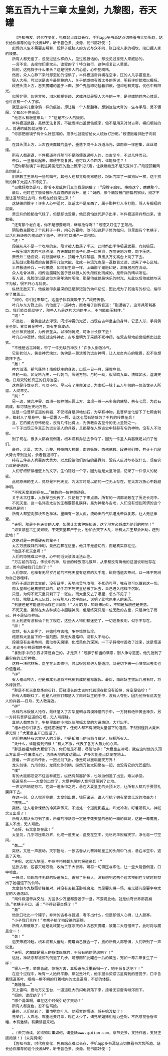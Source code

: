 # 第五百九十三章 太皇剑，九黎图，吞天罐
        【告知书友，时代在变化，免费站点难以长存，手机app多书源站点切换看书大势所趋，站长给你推荐的这个换源APP，听书音色多、换源、找书都好使！】
       彪悍的人生不需要去解释，段胖子威胁人的方式与众不同，张口挖人家的祖坟，闭口掘人家的陵墓。
       所有人都无语了，没见过这么样的人，见过说狠话的，却没见过拿死人来威胁的。
       一言不合，去挖你们家坟头，谁受的了？特立独行，这种报复让人晕菜。
       妈的，这死胖子什么来头？这是很多人的心语，心中犯嘀咕。
       然而，众人心静下来时却更加的惊惧了，半件极道帝兵横在空中，压的人几乎要窒息。
       狠人大帝，可以说是古今最惊艳的人，关于他或她有着太多的传说，所有评价都难以概括。
       段德头顶上方，吞天魔罐的盖子上面，那个鬼脸印记挂着泪痕，但却也有笑容，忧伤中有阳光。
       似哭非哭，似笑非笑，泪水模糊笑颜，这或许就是狠人大帝的一生，是他或她的内心体现，也许没有一个人了解。
       就是这样儿童涂鸦一样的痕迹，却让每一个人都胆寒，想到这位大帝的一生与手段，莫不慑服，全都忍不住倒退。
       “他怎么有极道帝兵！？”这是不少人的疑问。
       半件极道武器，虽然无法复苏，不能发挥出盖世仙威来，但不是用来对付古帝，横扫眼前的人，普通的威势就足够了。
       “你那把破镜子有什么好显摆的，顶多也就能留给女人梳妆打扮用。”段德挺着胖肚子向前走。
       在其头顶上方，上古吞天魔罐的盖子，垂落下成千上万道乌光，如雨帘一样密集，丝丝缕缕。
       所有人都避退，半件极道帝兵那可不是随便说说吓人的，自古至今，不过几件而已。
       帝兵，一旦催动起来，即便不能复苏，也可以大杀四方，谁能挡住？！
       “把你那破镜子冲我这英俊无匹的脸上照来试试看，让我瞧瞧是不是又变帅了。”段德顶着陶盖向前走。
       阴阳教主王阳战一脸的晦气，其他人也都觉得倒霉透顶，跟出门踩了一脚狗屎一样，这个猥琐的胖子太招人不待见了。
       “见我好欺负是吗，胖爷不发威你们真当我是病猫了！”段胖子磨叽，瞅瞅这个，瞧瞧那个。
       最后，他盯住了额骨被叶凡踩瘪的萧云升，道：“妈的，那个脑袋被门挤扁的家伙，刚才不是让道爷滚过去吗，你现在给我滚过来！”
       这缺德的胖子！许多人心中诅咒，说话太不是东西了，属于那种打人专打脸，骂人专揭短的混蛋。
       萧云升的脸都给气绿了，但是却也没辙，他还真怕这死胖子出手，半件极道帝兵祭出来，谁都晕。
       “还有那个老白毛，你不是想要碗吗，继续抢夺啊？”段德又盯住了王阳战。
       阴阳教主跟吃了个死耗子一样，闹心的要命，他不知这胖子修为如何，但里面有个老瞎子，以活化石级修为催动这个盖子，绝对可以横杀一切阻挡。
       “咚！”
       段德从来不是一个吃亏的主，刚才被人数落了半天，此时祭出半件极道武器，向前镇压。
       一股压塌万古的气息弥漫，吞天魔罐的盖子化成一口黑洞，吞噬天地万物，向下压落。
       萧云升二话没说，将断腿继续上，顶着十几件禁器，直接从万丈高台上跳了下去。
       王阳战以那残损的古镜裹带几位大能，化成一抹流光也是一退数百丈远，远离了中心区域。
       半件极道帝兵，一片朦胧，如同有生命一样，上面那个鬼脸印记，泪痕居然在流动。
       众人毛骨冰寒，相传这魔罐的盖子是以狠人的头颅炼化而成的，是帝兵的精华所在。
       有人说，鬼脸印记是这位大帝年幼时所绘，那是他或她最快乐的时光，从此以后他或她与天下为敌，很不开心与忧伤。
       纵然无敌天下，他或她印象最深的还是那短暂的幼年记忆，因此成为了其独有的标记，烙印在了魔盖上。
       “妈的，你们过来帮忙，这盖子快将我吸干了。”段德传音。
       叶凡与东方野上前，向他度了一道神力，而老瞎子则传音道：“别逞强了，这帝兵所耗甚巨，我们能自保就够了，那些人乃是这片大地的主人，不可能都压制住。”
       “锵！”
       不远处，一套黄金战衣浮现，闪烁冲霄的光芒，出现在古华皇主的身畔，它呈人形，手持黄金圣剑，背负黄金神弓，竟有生命波动。
       绝世神衣通灵，为传世圣兵，以神物铸成，可永世长存下去！
       叶凡心中凛然，他见过这件神衣，古华皇朝为了采摘不死神药，在荒古禁地前曾经祭出过此衣。
       “不愧是远古神朝，带了一件无缺的神衣！”许多人倒吸冷气。
       它形状似人，黄金神光绚烂，仿佛是一尊活着的远古神明，让人发自内心的敬畏，忍不住想跪拜下去。
       “轰！”
       神力汹涌，朝气蓬勃！南岭妖主的身边，出现一日一月，璀璨夺目。
       日轮一动，如龙吟九天，一片刺目，照破万物。月轮一动，似凤鸣九幽，清辉如水，溢满天地。日月双轮如真正的日月当空。
       这亦是传世圣兵，可以不朽，早已有了生命波动，为南妖一脉十五万年前的一位盖世圣人所留，人间罕见。
       “刷！”
       另一边，佛光冲霄，西漠一位神僧头顶上方，出现一尊一米多高的佛塔，共有七层，为岩石筑成，却可镇压天地万物。
       这是一位菩萨证道的兵器，不仅塔身是辟地仙石，为罕有神物，且菩萨坐化留下了七颗舍利子，都封入了塔身中，每一层置入一颗，让这七层石塔成为了不朽的传世圣兵！
       且，它的威力恐怖绝伦，没有几件比得上，为佛教自古至今的无上圣物之一。
       一下子出现三件真正的远古圣人的兵器，且都是在人族古史中赫赫有名的神物，没有人不动容。
       到了现在，很多人都自觉倒退，根本没有办法去争夺了，因为一件圣人兵器就足以扫了他们。
       最终，大夏、古华、九黎、神州四大神朝，南岭妖族、西佛佛教、段德他们等，共计十几股大势力来到近前，余者皆退却了。
       持有三件圣人兵器的大势力，以及段德他们的站的最靠前，没有人反对与多说什么，现在实力就是硬道理。
       人们仔细研读棺壁上的文字，生怕错过一个字，因为这是太皇所留，记录了一件惊人的秘密。
       此棺原来的主人，竟然是不死天皇，为太古时期以前的一位无上存在，在太古万族心中超越神明。
       “不死天皇真的存在……”佛教的一位神僧动容。
       关于太古往事，人族早已失传了，只记载了下来点滴，所有的一切都消散在了历史长河中。
       不死天皇，这一名讳连太古的王都要顶礼膜拜，最为神秘与古老，人们没有想到所谓的这个神祇竟是他！
       所有人都望向那块五色神冰，里面有一张人皮，流动出的气机堪比帝兵复苏，让人无法承受。
       “天啊，那是不死天皇的人皮，如果让太古种族知道，这个地方必将成为他们的神地！”
       “如果那些古生灵知晓，不死天皇葬尸于此，恐怕会天下大乱，所有太古王都会出动，赶到此地！”
       这绝对是一件捅破天的秘辛！
       太古万族膜拜的神明，竟然在葬在这里，他并不是虚幻的，而是真实存在过。
       “他是不死天皇啊！”
       人们的惊憾难以平息，心中的滔天骇浪无法止住。
       “万古前的存在，传说中的神，后世的种族顶礼膜拜，从来都没有确凿的证据说明他存在过，而今却被我们见到了！”
       人们惊叹，也唯有无尽岁月前的不死天皇有这样的大手笔，砍伐悟道古茶树，以一株不死树为自己做棺椁。
       他存于遥远的太古前，没有敌手，天地间灵气浓郁，不死药可寻，唯有他可以做到这一切。
       而太皇却也是真够可以的，动手将不死天皇给搬了出去，自己进入棺椁中沉眠。
       只是，为何不死天皇只剩下了一张皮，而太皇又去了哪里，怎么不见了？
       可惜，棺壁上再无记载，只有那几行文字而已，说明了此棺原主人的来历。
       “到底还是不能证明仙存在世间啊！”人们叹息，知晓来历后，不知是解脱还是失落。
       不死天皇，虽然在太古种族心中超越神灵，但是终究只是一位无敌的古皇，只是神化了而已，并不是仙与神祇。
       世上到底有没有仙？到了现在，这些大人物们都迷茫了，一切迹象表明，似乎不存在。
       “砰！”
       突然，有人出手了，开始抢夺古棺，争夺惊世仙珍。
       棺底有太皇留下的一幅刻图，那是大道烙印，没有人不动心。
       段德没有去凑热闹，震动吞天魔罐，化成黑色的深渊，一下子将棺材盖收了过来，这是悟道木，无论多少神源都换不来。
       “拿到手中的东西才算是自己的，才是真！”段胖子相当的满意，别人争夺道图，他先抢到了最实在的无价神物。
       这样一块棺材板，盘坐在上面修行，可以很容易进入悟道境，就是切下来一小块拿出去卖也价值连城。
       “砰”
       有人催动神力，但是根本无法将不死树刻成的棺椁震裂。最后，南岭妖主拔出几根石钉，将外椁拆开。
       “那是不死天皇祭炼的石钉，历经漫长的太古时代到现在都没有毁掉，肯定是仙珍！”
       所有人都眼红了，但是八根石钉都落入了南岭妖主的手中，没有人夺到，因为他持有远古圣人的兵器——日月，无人敢靠近。
       “砰”
       外椁的木板被人抢夺，最终落入了古华皇朝与西漠神僧的手中，一方持有绝世黄金神衣，另一方持有菩萨证道的石塔，无人可撄锋。
       其他人都焦急了，争抢里面的小棺以及那幅太皇的大道烙印，大打出手。
       “棺木任你们拿去，但棺底板留下，任何人都不得损毁太皇留下的道痕，不然别怪我大夏出手无情！”大夏皇主开口说话了。
       他们并未持有远古圣人的兵器，但是却相当的沉稳与镇定，扫视所有人。
       “凭什么，谁能得到归谁！”有人不服，代表了各方大势力的心声。
       “那是始祖为我大夏留下的，你们如是不服，尽管动手！”大夏皇主冷喝，就在这时他的头顶上方出现一片璀璨光芒，浩荡天地的波动震出，许多大能差点伏倒在地上。
       接着，一声龙吟传出，一把龙剑飞出，像是可以震塌诸天万界！
       龙头剑锋，九爪剑纹，龙尾化作剑柄，纵然万轮太阳聚在一起，也没有它的光芒盛烈。
       “噗”
       有的大能都忍受不住这种威压，纵然有禁器护体，也咳血倒退了出去，难以承受。
       极道帝兵————太皇剑出世了，大夏神朝的人竟将其带到了此地。
       一声龙吟响彻万古，它如一道永恒之光，悬在大夏皇主的头顶上方，让所有人都几乎要顶礼膜拜下去。
       在这一刻，众人噤若寒蝉，太皇剑出世，镇压诸天，谁人可抗？拥有举世无双的攻击力！
       “嘿嘿……”
       突然，让人毛骨悚然的冷笑声传来，不远处一个道魔影矗立，眸光冷冽，盯着所有人，神祇念又出现了！
       所有人都从头凉到了脚，所谓的神祇念一定是不死天皇的恶的一面的体现，这是一尊魔鬼，圣人不出，无人可敌。
       “还好，有太皇剑在此！”
       太皇剑，几乎可压塌万界，化成一道天龙，盘旋在空中，无尽光华照耀天宇，净化每一寸空间。
       “轰……”
       突然，又是一声震动，天宇摇动，一张古卷从九黎神朝皇主的头颅中飞出，悬在半空中，遮盖了天地。
       “天啊，这就九黎图，中州不朽神朝九黎的极道帝兵！”
       这张古卷，包容天地万物，收纳三千大世界，可将一切镇压与炼化，让一些大能皆倒退，口中喷血。
       一日间，惊现两件无缺的极道帝兵，震撼了所有人，没有想到这两个远古神朝在关键时刻祭出了始祖遗下的仙珍。
       太皇剑与九黎图针锋相对，并没有去镇压那尊魔鬼，而是要火拼一场，毫无疑问是要争夺太皇的大道烙印。
       “两件极道帝兵交战，方圆多少万里都要毁于一旦，不要说此地，就是仙府世界都要崩溃。”老瞎子开口，道：“不得已要自保了！”
       “轰”
       他张口吐出一个罐子，非常的古朴与普通，看不出什么，但是却慑人心魄，让人胆寒。
       “小子我们合作！”老瞎子拍了拍段德的肩膀。
       所有人都傻眼了，这是北域第七大寇涂天的上古吞天魔罐，被第二大寇借来了，此时将与魔盖合一！
       “轰！”
       滔天帝威冲起，根本没有人催动，魔罐自己就合一了，震的所有人都恐惧，人们听到了一声叹息。
       “天啊，这魔罐是狠人的身体炼成的，不会有他的灵魂吧？！”
       远处，神祇念都被惊的倒退了几步，可想而知此罐合一后的威压，宛如一尊古帝复生了一样！
       “狠人一生，举世皆敌，惊艳万古，其极道帝兵重新归一了，她不会复活吧？！”
       在这个过程中，唯有一人始终平静，那就是叶凡，他手握自荧惑古星得到的菩提子，口中含着悟道茶叶，眼睛一瞬不瞬的盯着棺内的太皇道痕，不断的体悟。
       “轰隆隆……”
       天上雷鸣，震动万丈玉台，一道道粗大的闪电劈落下来，接着无穷雷海倾泻而下。
       “妈的，谁度劫了？”
       “哪个混蛋啊，谁在这个时候引动了天劫？”
       所有人都变色，忍不住骂娘。
       最终，人们见到了，雷电劈向叶凡，他短暂的悟道，将开始渡劫了！
       兄弟们，大声地、郑重地要月票，现在太少了，请兄弟姐妹们给力些啊，不然感觉昏昏欲睡，木有激情。有票请投来吧。
       。
       。(未完待续，如欲知后事如何，请登陆www.qidian.com，章节更多，支持作者，支持正版阅读！)（未完待续）
       【告知书友，时代在变化，免费站点难以长存，手机app多书源站点切换看书大势所趋，站长给你推荐的这个换源APP，听书音色多、换源、找书都好使！】